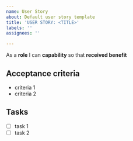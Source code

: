 ```yaml
---
name: User Story
about: Default user story template
title: 'USER STORY: <TITLE>'
labels: ''
assignees: ''

---
```


As a **role** I can **capability** so that **received benefit**

## Acceptance criteria
- criteria 1
- criteria 2

## Tasks
- [ ] task 1
- [ ] task 2
